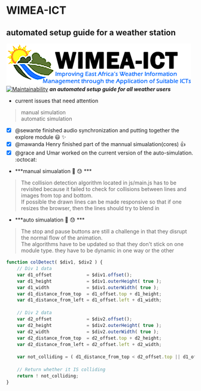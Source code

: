 # WIMEA-ICT</br>
## automated setup guide for a weather station</br>
![the_pic logo](images/WIMEA.png)</br>
[![Maintainability](https://api.codeclimate.com/v1/badges/9a034955d51c6f95cff8/maintainability)](https://codeclimate.com/github/mawandahenry/WIMEA-ICT/maintainability)
***an automated setup guide for all weather users***
- current issues that need attention
> manual simulation</br>
> automatic simulation</br>
- [x] @sewante finished audio synchronization and putting together the explore module :smiley: :sparkles:</br>
- [x] @mawanda Henry finished part of the mannual simualation(cores) :+1:</br>
- [x] @grace and Umar worked on the current version of the auto-simulation. :octocat:</br>

- ***manual simualation :grimacing: :sweat: ***
> The collision detection algorithm located in js/main.js has to be revisited because it failed to check for collisions between lines and images from top and bottom.</br>
> If possible the drawn lines can be made responsive so  that if one resizes the browser, then the lines should try to blend in

- ***auto simualation :grimacing: :sweat: ***
> The stop and pause buttons are still a challenge in that they disrupt the normal flow of the animation.</br>
> The algorithms have to be updated so that they don't stick on one module type. they have to be dynamic in one way or the other
```javascript
function colDetect( $div1, $div2 ) {
	// Div 1 data
	var d1_offset             = $div1.offset();
	var d1_height             = $div1.outerHeight( true );
	var d1_width              = $div1.outerWidth( true );
	var d1_distance_from_top  = d1_offset.top + d1_height;
	var d1_distance_from_left = d1_offset.left + d1_width;

	// Div 2 data
	var d2_offset             = $div2.offset();
	var d2_height             = $div2.outerHeight( true );
	var d2_width              = $div2.outerWidth( true );
	var d2_distance_from_top  = d2_offset.top + d2_height;
	var d2_distance_from_left = d2_offset.left + d2_width;

	var not_colliding = ( d1_distance_from_top < d2_offset.top || d1_offset.top > d2_distance_from_top || d1_distance_from_left < d2_offset.left || d1_offset.left > d2_distance_from_left );

	// Return whether it IS colliding
	return ! not_colliding;
}
```
